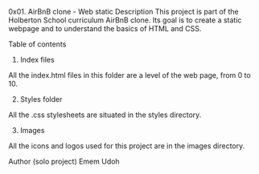 0x01. AirBnB clone - Web static
Description
This project is part of the Holberton School curriculum AirBnB clone. Its goal is to create a static webpage and to understand the basics of HTML and CSS.

Table of contents
1. Index files

All the index.html files in this folder are a level of the web page, from 0 to 10.

2. Styles folder

All the .css stylesheets are situated in the styles directory.

3. Images

All the icons and logos used for this project are in the images directory.

Author (solo project)
Emem Udoh
